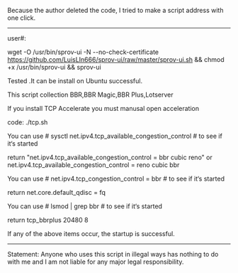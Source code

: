 Because the author deleted the code, I tried to make a script address with one click.
______________________________________________________________________________
user#:

wget -O /usr/bin/sprov-ui -N --no-check-certificate https://github.com/LuisLIn666/sprov-ui/raw/master/sprov-ui.sh && chmod +x /usr/bin/sprov-ui && sprov-ui

Tested .It can be install on Ubuntu successful.

This script collection BBR,BBR Magic,BBR Plus,Lotserver

If you install TCP Accelerate you must manusal open acceleration

code:
./tcp.sh

You can use   # sysctl net.ipv4.tcp_available_congestion_control   # to see if it‘s started

return "net.ipv4.tcp_available_congestion_control = bbr cubic reno"  or net.ipv4.tcp_available_congestion_control = reno cubic bbr

You can use   # net.ipv4.tcp_congestion_control = bbr   # to see if it‘s started

return net.core.default_qdisc = fq

You can use   #  lsmod | grep bbr # to see if it‘s started

return tcp_bbrplus            20480  8

If any of the above items occur, the startup is successful.
______________________________________
Statement: Anyone who uses this script in illegal ways has nothing to do with me and I am not liable for any major legal responsibility.
